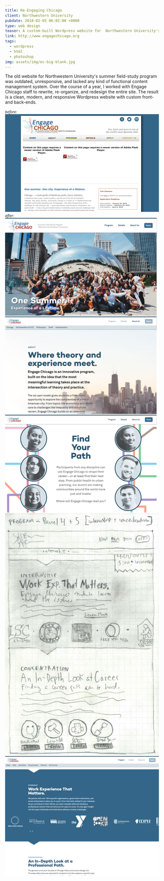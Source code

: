 ```yaml
---
title: Re-Engaging Chicago
client: Northwestern University
pubdate: 2018-02-05 06:02:00 +0000 
type: web design
teaser: A custom-built Wordpress website for  Northwestern University's summer service-learning program
link: http://www.engagechicago.org
tags:
  - wordpress
  - html
  - photoshop
img: assets/img/ec-big-blank.jpg
---
```


The old website for Northwestern University's summer field-study program was outdated, unresponsive, and lacked any kind of functional content management system. Over the course of a year, I worked with Engage Chicago staff to rewrite, re-organize, and redesign the entire site. The result is a clean, modern, and responsive Wordpress website with custom front- and back-ends. 

<small><em>before:</em></small>
![before](../assets/img/ec-home_old.png)
<small><em>after:</em></small>
![after](../assets/img/ec-home_splash.jpg)
![about](../assets/img/ec-about.jpg)
![home path](../assets/img/ec-home_path.png)
![program sketch](../assets/img/ec-sketches-program.jpg)
![program work](../assets/img/ec-program-work.png)

